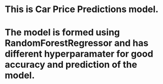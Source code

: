 # This is Car Price Predictions model.
# The model is formed using RandomForestRegressor and has different hyperparamater for good accuracy and prediction of the model.